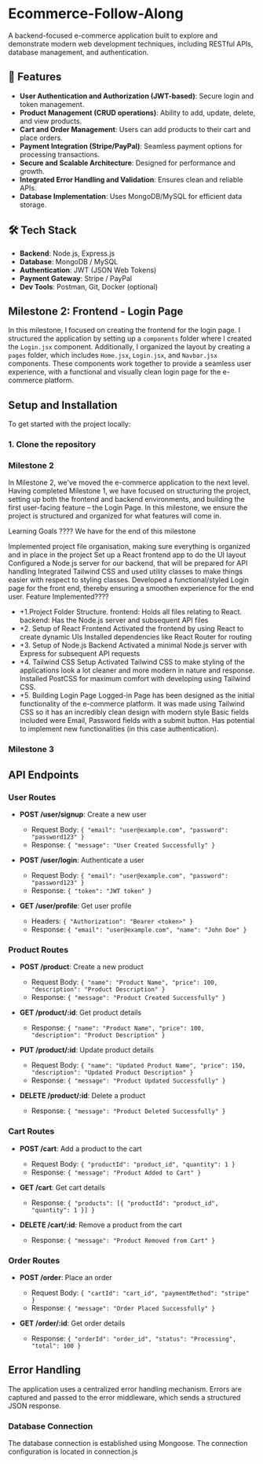 # Ecommerce-Follow-Along



A backend-focused e-commerce application built to explore and demonstrate modern web development techniques, including RESTful APIs, database management, and authentication.

## 🚀 Features
- **User Authentication and Authorization (JWT-based)**: Secure login and token management.
- **Product Management (CRUD operations)**: Ability to add, update, delete, and view products.
- **Cart and Order Management**: Users can add products to their cart and place orders.
- **Payment Integration (Stripe/PayPal)**: Seamless payment options for processing transactions.
- **Secure and Scalable Architecture**: Designed for performance and growth.
- **Integrated Error Handling and Validation**: Ensures clean and reliable APIs.
- **Database Implementation**: Uses MongoDB/MySQL for efficient data storage.


## 🛠️ Tech Stack
- **Backend**: Node.js, Express.js
- **Database**: MongoDB / MySQL
- **Authentication**: JWT (JSON Web Tokens)
- **Payment Gateway**: Stripe / PayPal
- **Dev Tools**: Postman, Git, Docker (optional)



## Milestone 2: Frontend - Login Page

In this milestone, I focused on creating the frontend for the login page. I structured the application by setting up a `components` folder where I created the `Login.jsx` component. Additionally, I organized the layout by creating a `pages` folder, which includes `Home.jsx`, `Login.jsx`, and `Navbar.jsx` components. These components work together to provide a seamless user experience, with a functional and visually clean login page for the e-commerce platform.


## Setup and Installation

To get started with the project locally:

### 1. Clone the repository




### Milestone 2
In Milestone 2, we've moved the e-commerce application to the next level. Having completed Milestone 1, we have focused on structuring the project, setting up both the frontend and backend environments, and building the first user-facing feature – the Login Page. In this milestone, we ensure the project is structured and organized for what features will come in.

Learning Goals ????
We have for the end of this milestone

Implemented project file organisation, making sure everything is organized and in place in the project
Set up a React frontend app to do the UI layout
Configured a Node.js server for our backend, that will be prepared for API handling
Integrated Tailwind CSS and used utility classes to make things easier with respect to styling classes.
Developed a functional/styled Login page for the front end, thereby ensuring a smoothen experience for the end user.
Feature Implemented????️
- +1.Project Folder Structure.
frontend: Holds all files relating to React.
backend: Has the Node.js server and subsequent API files
- +2. Setup of React Frontend
Activated the frontend by using React to create dynamic UIs
Installed dependencies like React Router for routing
- +3. Setup of Node.js Backend
Activated a minimal Node.js server with Express for subsequent API requests
- +4. Tailwind CSS Setup
Activated Tailwind CSS to make styling of the applications look a lot cleaner and more modern in nature and response.
Installed PostCSS for maximum comfort with developing using Tailwind CSS.
- +5. Building Login Page
Logged-in Page has been designed as the initial functionality of the e-commerce platform.
It was made using Tailwind CSS so it has an incredibly clean design with modern style
Basic fields included were Email, Password fields with a submit button.
Has potential to implement new functionalities (in this case authentication).


### Milestone 3

## API Endpoints

### User Routes
- **POST /user/signup**: Create a new user
    - Request Body: `{ "email": "user@example.com", "password": "password123" }`
    - Response: `{ "message": "User Created Successfully" }`

- **POST /user/login**: Authenticate a user
    - Request Body: `{ "email": "user@example.com", "password": "password123" }`
    - Response: `{ "token": "JWT token" }`

- **GET /user/profile**: Get user profile
    - Headers: `{ "Authorization": "Bearer <token>" }`
    - Response: `{ "email": "user@example.com", "name": "John Doe" }`

### Product Routes
- **POST /product**: Create a new product
    - Request Body: `{ "name": "Product Name", "price": 100, "description": "Product Description" }`
    - Response: `{ "message": "Product Created Successfully" }`

- **GET /product/:id**: Get product details
    - Response: `{ "name": "Product Name", "price": 100, "description": "Product Description" }`

- **PUT /product/:id**: Update product details
    - Request Body: `{ "name": "Updated Product Name", "price": 150, "description": "Updated Product Description" }`
    - Response: `{ "message": "Product Updated Successfully" }`

- **DELETE /product/:id**: Delete a product
    - Response: `{ "message": "Product Deleted Successfully" }`

### Cart Routes
- **POST /cart**: Add a product to the cart
    - Request Body: `{ "productId": "product_id", "quantity": 1 }`
    - Response: `{ "message": "Product Added to Cart" }`

- **GET /cart**: Get cart details
    - Response: `{ "products": [{ "productId": "product_id", "quantity": 1 }] }`

- **DELETE /cart/:id**: Remove a product from the cart
    - Response: `{ "message": "Product Removed from Cart" }`

### Order Routes
- **POST /order**: Place an order
    - Request Body: `{ "cartId": "cart_id", "paymentMethod": "stripe" }`
    - Response: `{ "message": "Order Placed Successfully" }`

- **GET /order/:id**: Get order details
    - Response: `{ "orderId": "order_id", "status": "Processing", "total": 100 }`

## Error Handling
The application uses a centralized error handling mechanism. Errors are captured and passed to the error middleware, which sends a structured JSON response.

### Database Connection
The database connection is established using Mongoose. The connection configuration is located in connection.js
